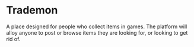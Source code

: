 # Trademon
A place designed for people who collect items in games. The platform will alloy anyone to post or browse items they are looking for, or looking to get rid of. 

